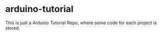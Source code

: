 # arduino-tutorial
This is just a Arduino Tutorial Repo, where some code for each project is stored.

